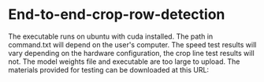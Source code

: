 # End-to-end-crop-row-detection
The executable runs on ubuntu with cuda installed. The path in command.txt will depend on the user's computer.
The speed test results will vary depending on the hardware configuration, the crop line test results will not.
The model weights file and executable are too large to upload. The materials provided for testing can be downloaded at this URL:

